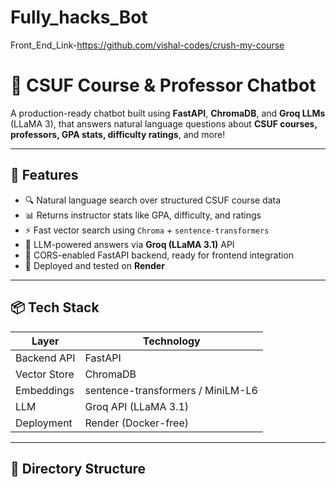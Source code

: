 # Fully_hacks_Bot

Front_End_Link-https://github.com/vishal-codes/crush-my-course

# 🤖 CSUF Course & Professor Chatbot

A production-ready chatbot built using **FastAPI**, **ChromaDB**, and **Groq LLMs** (LLaMA 3), that answers natural language questions about **CSUF courses, professors, GPA stats, difficulty ratings**, and more!

---

## 🚀 Features

- 🔍 Natural language search over structured CSUF course data
- 📊 Returns instructor stats like GPA, difficulty, and ratings
- ⚡ Fast vector search using `Chroma` + `sentence-transformers`
- 🧠 LLM-powered answers via **Groq (LLaMA 3.1)** API
- 🔐 CORS-enabled FastAPI backend, ready for frontend integration
- 📂 Deployed and tested on **Render**

---

## 📦 Tech Stack

| Layer        | Technology                          |
|--------------|--------------------------------------|
| Backend API  | FastAPI                              |
| Vector Store | ChromaDB                             |
| Embeddings   | sentence-transformers / MiniLM-L6    |
| LLM          | Groq API (LLaMA 3.1)                 |
| Deployment   | Render (Docker-free)                 |

---

## 📁 Directory Structure

